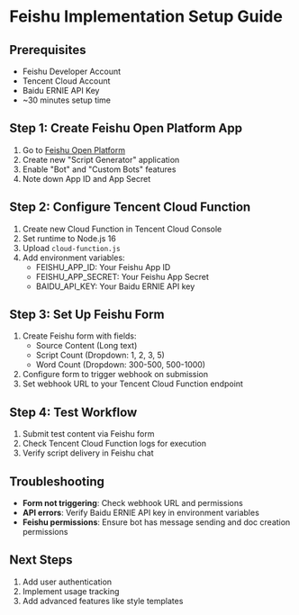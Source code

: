 # Feishu Implementation Setup Guide

## Prerequisites
- Feishu Developer Account
- Tencent Cloud Account
- Baidu ERNIE API Key
- ~30 minutes setup time

## Step 1: Create Feishu Open Platform App
1. Go to [Feishu Open Platform](https://open.feishu.cn)
2. Create new "Script Generator" application
3. Enable "Bot" and "Custom Bots" features
4. Note down App ID and App Secret

## Step 2: Configure Tencent Cloud Function
1. Create new Cloud Function in Tencent Cloud Console
2. Set runtime to Node.js 16
3. Upload `cloud-function.js`
4. Add environment variables:
   - FEISHU_APP_ID: Your Feishu App ID
   - FEISHU_APP_SECRET: Your Feishu App Secret
   - BAIDU_API_KEY: Your Baidu ERNIE API key

## Step 3: Set Up Feishu Form
1. Create Feishu form with fields:
   - Source Content (Long text)
   - Script Count (Dropdown: 1, 2, 3, 5)
   - Word Count (Dropdown: 300-500, 500-1000)
2. Configure form to trigger webhook on submission
3. Set webhook URL to your Tencent Cloud Function endpoint

## Step 4: Test Workflow
1. Submit test content via Feishu form
2. Check Tencent Cloud Function logs for execution
3. Verify script delivery in Feishu chat

## Troubleshooting
- **Form not triggering**: Check webhook URL and permissions
- **API errors**: Verify Baidu ERNIE API key in environment variables
- **Feishu permissions**: Ensure bot has message sending and doc creation permissions

## Next Steps
1. Add user authentication
2. Implement usage tracking
3. Add advanced features like style templates
